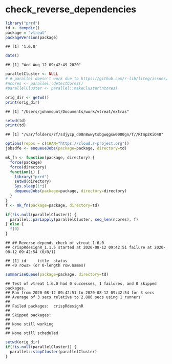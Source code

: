 check\_reverse\_dependencies
================

``` r
library("prrd")
td <- tempdir()
package = "vtreat"
packageVersion(package)
```

    ## [1] '1.6.0'

``` r
date()
```

    ## [1] "Wed Aug 12 09:42:49 2020"

``` r
parallelCluster <- NULL
# # parallel doesn't work due to https://github.com/r-lib/liteq/issues/22
#ncores <- parallel::detectCores()
#parallelCluster <- parallel::makeCluster(ncores)

orig_dir <- getwd()
print(orig_dir)
```

    ## [1] "/Users/johnmount/Documents/work/vtreat/extras"

``` r
setwd(td)
print(td)
```

    ## [1] "/var/folders/7f/sdjycp_d08n8wwytsbgwqgsw0000gn/T//Rtmp2KiO48"

``` r
options(repos = c(CRAN="https://cloud.r-project.org"))
jobsdfe <- enqueueJobs(package=package, directory=td)

mk_fn <- function(package, directory) {
  force(package)
  force(directory)
  function(i) {
    library("prrd")
    setwd(directory)
    Sys.sleep(1*i)
    dequeueJobs(package=package, directory=directory)
  }
}
f <- mk_fn(package=package, directory=td)

if(!is.null(parallelCluster)) {
  parallel::parLapply(parallelCluster, seq_len(ncores), f)
} else {
  f(0)
}
```

    ## ## Reverse depends check of vtreat 1.6.0 
    ## crispRdesignR_1.1.5 started at 2020-08-12 09:42:51 failure at 2020-08-12 09:42:54 (0/0/1)

    ## [1] id     title  status
    ## <0 rows> (or 0-length row.names)

``` r
summariseQueue(package=package, directory=td)
```

    ## Test of vtreat 1.6.0 had 0 successes, 1 failures, and 0 skipped packages. 
    ## Ran from 2020-08-12 09:42:51 to 2020-08-12 09:42:54 for 3 secs 
    ## Average of 3 secs relative to 2.886 secs using 1 runners
    ## 
    ## Failed packages:  crispRdesignR 
    ## 
    ## Skipped packages:   
    ## 
    ## None still working
    ## 
    ## None still scheduled

``` r
setwd(orig_dir)
if(!is.null(parallelCluster)) {
  parallel::stopCluster(parallelCluster)
}
```
